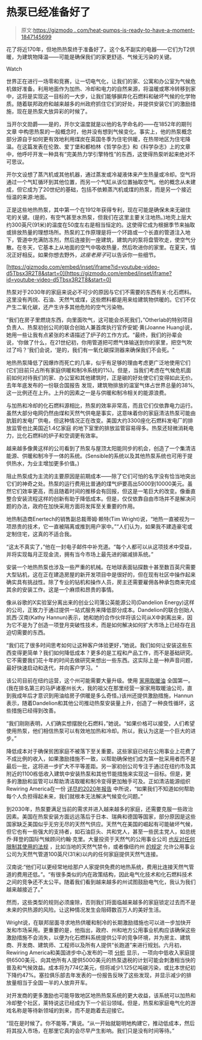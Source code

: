 # 热泵已经准备好了

> 原文:[https://gizmodo . com/heat-pumps-is-ready-to-have-a-moment-1847145699](https://gizmodo.com/heat-pumps-are-ready-to-have-a-moment-1847145699)

花了将近170年，但地热热泵终于准备好了。这个名不副实的电器——它们为T2供暖，为建筑物降温——可能是确保我们的家更舒适、气候无污染的关键。

Watch

世界正在进行一场零和竞赛，让一切电气化，让我们的家、公寓和办公室为气候危机做好准备。利用地面作为加热、冷却和电力的自然来源，将温暖或寒冷转移到家中，这将是实现这一目标的一大步，让我们能够摒弃化石燃料和破坏气候的化学物质。随着联邦政府和越来越多的州政府抓住它们的好处，并提供安装它们的激励措施，现在是热泵大放异彩的时候了。

当开尔文勋爵——是的，开尔文温度就是以他的名字命名的——在1852年的期刊文章 中构思热泵的一般概念时，他并没有想到气候变化。事实上，他的热泵概念部分源自于如何更有效地利用煤炭在英国冬季为住宅供暖，在热带地区为住宅降温。在这篇发表在伦敦、爱丁堡和都柏林《哲学杂志》和《科学杂志》上的文章中，他呼吁开发一种具有“完美热力学引擎特性”的东西，这使得热泵听起来绝对不可思议。

开尔文设想了蒸汽机或其他机器，通过蒸发或冷凝液体来产生热量或冷却。空气将通过一个气缸循环到其他位置，而另一个气缸从该位置抽取空气。他的概念从未建成，但它成为了20世纪的基础，包括不依赖蒸汽机或煤的热泵，而是另一个接近恒温的来源:地面。

正是这些地热热泵，其中第一个在1912年获得专利，现在可能是确保未来无碳住宅的关键。(是的，有空气甚至水热泵，但我们在这里主要关注地热。)地壳上层大约300英尺(91米)的温度在50度左右是相当恒定的。这使得它成为根据季节来抽取或排放热量的理想场所。热泵的工作原理是将一个环路或一个长直的管道注入地下，管道中充满防冻剂，然后连接到一座建筑，建筑内的泵将盘管吹走，使空气分散。在冬天，它基本上从地面的空气中吸收热量，然后吹进你的家里。在夏天，情况正好相反。如果你想去野外，*这座老房子*可以告诉你一些细节。

 [https://gizmodo.com/embed/inset/iframe?id=youtube-video-d5Tbsx3R2T8&start=0](https://gizmodo.com/embed/inset/iframe?id=youtube-video-d5Tbsx3R2T8&start=0) 

热泵对于2030年的家庭来说必不可少的原因与它们不需要的东西有关:化石燃料。这里没有丙烷、石油、天然气或煤，这些燃料都是用来给建筑物供暖的。它们不仅产生二氧化碳，还产生许多其他危险的空气污染物。

“我们在房子里燃烧东西，向里面吹气，这可能会杀死我们，”Otherlab的特别项目负责人、热泵初创公司的联合创始人兼首席执行官乔安妮·黄(Joanne Huang)说，她用一些让我有点紧张的术语描述了炉子的工作方式。“最终，我们的孙辈会说，‘你做了什么，在21世纪初，你用管道把可燃气体输送到你的家里，把空气吹过了吗？’我们会说，‘是的，我们有一氧化碳探测器来确保我们不会死。"

地热热泵降低了因爆炸而死亡的几率，似乎有足够的理由考虑更广泛地使用它们(它们目前只占所有家庭供暖和制冷系统的1%)。但是，当我们考虑在气候危机面前如何对待我们的家、办公室和其他建筑时，正是碳的好处使它们变得如此无价。去年年底发布的一份联合国报告 发现，建筑物排放的温室气体占世界总量的38%,这一比例还在上升。上升的因素之一是与供暖和制冷相关的能源浪费。

与加热和冷却的化石燃料源相比，热泵的效率非常高，而且它们仅依靠电力运行。虽然大部分电网仍然由煤和天然气供电是事实，这意味着你的家庭清洁热泵可能由肮脏的发电厂供电，但这种情况正在改变。美国大约3300座化石燃料发电厂的排放监管也比美国近1.4亿家庭 的地下室里的排放监管容易得多。热泵还轻微消耗电力，比化石燃料的炉子和空调更有效率。

越来越多像黄这样的公司看到了热泵与屋顶太阳能同步的机会，创造了一个集清洁能源、供暖和制冷于一体的系统。(Sensible的系统以及其他热泵系统也可用于提供热水，为业主增加更多价值。)

阻止热泵成为主流的主要原因是前期成本——除了它们可怕的名字没有恰当地突出它们的神奇之处。热泵的运行费用比普通的煤气炉要高出5000到10000美元。虽然它们效率更高，而且随着时间的推移会有回报，但这是一笔巨大的改变。像垂直整合安装流程这样的创新有助于降低成本。但是，仅仅依靠自由市场并不是解决问题的办法，政府在加快采用方面将发挥至关重要的作用。

地热制造商Enertech的销售副总裁蒂姆·赖特(Tim Wright)说，“地热一直被视为一项昂贵的技术，它一直被隔离或推到用户家中。”“人们认为，如果我不建造豪宅或定制住宅，这真的不适合我。

“这太不真实了，”他在一封电子邮件中补充道。“每个人都可以从这项技术中受益，并将实现每月正现金流，拥有当今市场上最先进的碳减排系统。”

安装一个地热热泵也涉及一些严重的机械。在地球表面钻探数十甚至数百英尺需要大型钻机，这在正在建造房屋的新开发项目中是很好的，但在现有社区中操作起来确实具有挑战性。除了专业的钻机和操作人员，房主还需要雇佣各种承包商来完成其余的安装工作。这是一个麻烦和昂贵的事情。

像从谷歌的X实验室分离出来的创业公司蒲公英能源公司(Dandelion Energy)这样的公司，正致力于通过提供一站式服务来降低部分成本。Dandelion的联合创始人凯西·汉南(Kathy Hannun)表示，她和她的合作伙伴将该公司从X中剥离出来，因为它不是为了创造一项登月突破性技术，而是如何解决如何扩大市场上已经存在且迫切需要的东西。

“我们花了很多时间思考如何让这种客户体验更好，”她说。我们如何让安装这些东西变得更简单？我们如何降低成本？更多的是工程和产品工作，而不是基础研究。它不需要我们花十年的时间去做研究来想出一些东西。这实际上是一种声音问题，最好快速启动和迭代，并向客户学习。"

该公司目前在纽约运营，这个州可能需要大量升级。使用 [家用取暖油](https://www.eia.gov/energyexplained/heating-oil/use-of-heating-oil.php) 全国第一。(我在排名第三的马萨诸塞州长大，我的祖父在那里经营一家家用取暖油公司，直到我成年后才意识到用油给房子供暖是多么奇怪。)该州还提供激励措施，Hannun表示，随着Dandelion和其他公司推动热泵安装量上升，创造了一种良性循环，这些措施已经得到改善。

“我们刚刚表明，人们确实想摆脱化石燃料，”她说。“如果价格可以接受，人们希望使用热泵，他们相信热泵可以有效地加热和冷却。所以，我认为这是一个巨大的进步。”

降低成本对于确保贫困家庭不被落下至关重要。这些家庭已经在公用事业上花费了不成比例的收入，如果激励措施不一致，以帮助确保他们成为第一批采用者而不是最后一批，这将进一步扩大不平等差距。另一家初创公司专注于通过在纽约市及其附近的1100栋低收入建筑中安装热泵和其他节能措施来实现这一目标。但是，更多的激励和监管可以帮助清洁取暖和制冷变得更加触手可及。正如清洁能源组织Rewiring America在一份 [详尽的2020年报告](https://www.rewiringamerica.org/handbook) 中所说，“如果我们不知道如何帮助每个人负担得起未来，我们就根本无法解决气候变化问题。”

到2030年，热泵要满足当前的需求并进入越来越多的家庭，还需要克服一些政治因素。美国在热泵安装方面远远落后于日本、瑞典和德国等国家，部分原因是这些国家缺乏美国似乎无穷无尽的天然气供应。天然气在美国的崛起有可能破坏气候，但它也有一些强大的支持者，如石油巨头、共和党人，甚至一些民主党人，如总统乔·拜登的国际气候顾问约翰·克里。大量投资于天然气的公用事业公司 [也反对任何限制其使用的法规](https://gizmodo.com/newly-revealed-emails-show-utilities-are-desperate-to-a-1847007434) ，比如当地的天然气禁令，或者像纽约州 [的规定](http://documents.dps.ny.gov/public/Common/ViewDoc.aspx?DocRefId=%7BA003DB54-B507-4F0D-8C42-39DD71E22672%7D) 允许公用事业公司为天然气管道100英尺(31米)以内的任何家庭提供天然气连接。

汉南说:“他们可以更经常地给那户人家提供免费的地热系统，费用比连接天然气管道的费用还低。”。“有很多类似的内在政策结构，因此电气化技术和化石燃料技术之间的竞争还不太公平。随着我们看到越来越多的州试图鼓励电气化，我认为我们越来越接近了。”

然而，这些类型的规则必须废除，否则我们将面临越来越多的家庭锁定过去而不是未来的供热源的风险。让这种情况发生会阻碍数百万人的美好生活。

Wright说，在联邦层面寻求地热供暖和制冷的长期激励措施也可以进一步加快开发和市场采用。更重要的是，他指出，政府、州和地方公用事业机构应该确保这些激励措施不会消失，以便为化石燃料系统提供公平的竞争环境，并为房主、建筑商、开发商、建筑师、工程师以及所有人提供“长跑道”来进行规划。六月初，Rewiring America和美国进步中心发布的一项 [分析](https://www.americanprogress.org/issues/green/reports/2021/06/03/500084/decarbonize-households-america-needs-incentives-electric-appliances/) 显示，一项向中低收入家庭提供6500美元、向其他所有人提供5000美元的热泵退税的计划可能会刺激相当快的普及和气候效益。成本将为774亿美元，但将减少1.125亿吨碳污染，或比本世纪初下降约47%。塞拉俱乐部去年发表的一份报告反映了这些发现，并显示减少的排放量相当于全国一半的人放弃开车。

对开发商的更多激励也可能导致地区地热热泵系统的更大收益，该系统可以加热和冷却整个社区，莱特说这已经成为下一个前沿领域。但是，热泵和家庭电气化的游戏名称是等待新领域的到来，而不是跑着去迎接它。

“现在是时候了。你不能等，”黄说。“从一开始就聪明地构建它，推动低成本，然后将其投入市场，在那里它真的会尽早产生影响。我们只是没有时间等待。”